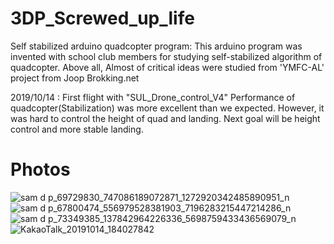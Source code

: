 # 3DP_Screwed_up_life
Self stabilized arduino quadcopter program: 
  This arduino program was invented with school club members for studying self-stabilized algorithm of quadcopter.
  Above all, Almost of critical ideas were studied from 'YMFC-AL' project from Joop Brokking.net
  
  2019/10/14 : First flight with "SUL_Drone_control_V4"
               Performance of quadcopter(Stabilization) was more excellent than we expected.
               However, it was hard to control the height of quad and landing.
               Next goal will be height control and more stable landing.
# Photos              
![sam d p_69729830_747086189072871_1272920342485890951_n](https://user-images.githubusercontent.com/39939370/66750497-90fe5380-eec7-11e9-83bd-847078a03073.jpg)
![sam d p_67800474_556979528381903_7196283215447214286_n](https://user-images.githubusercontent.com/39939370/66750554-bab77a80-eec7-11e9-8c09-6e566397c0b5.jpg)
![sam d p_73349385_137842964226336_5698759433436569079_n](https://user-images.githubusercontent.com/39939370/66750563-c014c500-eec7-11e9-983c-4cb3c5ea2355.jpg)
![KakaoTalk_20191014_184027842](https://user-images.githubusercontent.com/39939370/66743373-b6ce2d00-eeb4-11e9-9b33-3ce38ae9ddd7.jpg)
